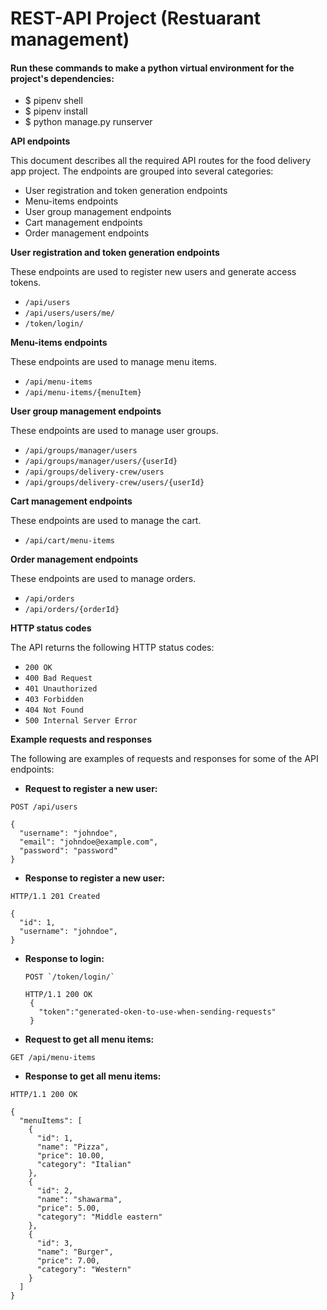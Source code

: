 # REST-API Project (Restuarant management)

#### Run these commands to make a python virtual environment for the project's dependencies:
* $ pipenv shell
* $ pipenv install 
* $ python manage.py runserver

**API endpoints**

This document describes all the required API routes for the food delivery app project. The endpoints are grouped into several categories:

* User registration and token generation endpoints
* Menu-items endpoints
* User group management endpoints
* Cart management endpoints
* Order management endpoints

**User registration and token generation endpoints**

These endpoints are used to register new users and generate access tokens.

* `/api/users`
* `/api/users/users/me/`
* `/token/login/`

**Menu-items endpoints**

These endpoints are used to manage menu items.

* `/api/menu-items`
* `/api/menu-items/{menuItem}`

**User group management endpoints**

These endpoints are used to manage user groups.

* `/api/groups/manager/users`
* `/api/groups/manager/users/{userId}`
* `/api/groups/delivery-crew/users`
* `/api/groups/delivery-crew/users/{userId}`

**Cart management endpoints**

These endpoints are used to manage the cart.

* `/api/cart/menu-items`

**Order management endpoints**

These endpoints are used to manage orders.

* `/api/orders`
* `/api/orders/{orderId}`

**HTTP status codes**

The API returns the following HTTP status codes:

* `200 OK`
* `400 Bad Request`
* `401 Unauthorized`
* `403 Forbidden`
* `404 Not Found`
* `500 Internal Server Error`

**Example requests and responses**

The following are examples of requests and responses for some of the API endpoints:

* **Request to register a new user:**

```
POST /api/users

{
  "username": "johndoe",
  "email": "johndoe@example.com",
  "password": "password"
}
```

* **Response to register a new user:**

```
HTTP/1.1 201 Created

{
  "id": 1,
  "username": "johndoe",
}
```
* **Response to login:**
  ```
  POST `/token/login/`
  
  HTTP/1.1 200 OK
   {
     "token":"generated-oken-to-use-when-sending-requests"
   }
  ```

* **Request to get all menu items:**

```
GET /api/menu-items
```

* **Response to get all menu items:**

```
HTTP/1.1 200 OK

{
  "menuItems": [
    {
      "id": 1,
      "name": "Pizza",
      "price": 10.00,
      "category": "Italian"
    },
    {
      "id": 2,
      "name": "shawarma",
      "price": 5.00,
      "category": "Middle eastern"
    },
    {
      "id": 3,
      "name": "Burger",
      "price": 7.00,
      "category": "Western"
    }
  ]
}
```

